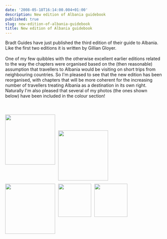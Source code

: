 ```yaml
---
date: '2008-05-18T16:14:00.004+01:00'
description: New edition of Albania guidebook
published: true
slug: new-edition-of-albania-guidebook
title: New edition of Albania guidebook
---
```


Bradt Guides have just published the third edition of their guide to Albania. Like the first two editions it is written by Gillian Gloyer.<br />
<br />
One of my few quibbles with the otherwise excellent earlier editions related to the way the chapters were organised based on the (then reasonable) assumption that travellers to Albania would be visiting on short trips from neighbouring countries. So I'm pleased to see that the new edition has been reorganised, with chapters that will be more coherent for the increasing number of travellers treating Albania as a destination in its own right. Naturally I'm also pleased that several of my photos (the ones shown below) have been included in the colour section!<br />
<br />
<br />
<br />
<a href="http://www.pbase.com/alangrant/image/68496981"><img alt="" border="0" src="http://www.pbase.com/alangrant/image/68496981/small.jpg" style="margin: 0pt 10px 10px 0pt; float: left; cursor: pointer; width: 160px;" /></a><br />
<br />
<br />
<a href="http://www.pbase.com/alangrant/image/68496983"><img alt="" border="0" src="http://www.pbase.com/alangrant/image/68496983/small.jpg" style="margin: 0pt 10px 10px 0pt; float: left; cursor: pointer; width: 160px;" /></a><br />
<br />
<br />
<a href="http://www.pbase.com/alangrant/image/68497815"><img alt="" border="0" src="http://www.pbase.com/alangrant/image/68497815/small.jpg" style="margin: 0pt 10px 10px 0pt; float: left; cursor: pointer; width: 160px;" /></a><br />
<br />
<br />
<a href="http://www.pbase.com/alangrant/image/68497396"><img alt="" border="0" src="http://www.pbase.com/alangrant/image/68497396/small.jpg" style="margin: 0pt 10px 10px 0pt; float: left; cursor: pointer; width: 106px;" /></a><br />
<br />
<br />
<a href="http://www.pbase.com/alangrant/image/68497833"><img alt="" border="0" src="http://www.pbase.com/alangrant/image/68497833/small.jpg" style="margin: 0pt 10px 10px 0pt; float: left; cursor: pointer; width: 106px;" /></a>